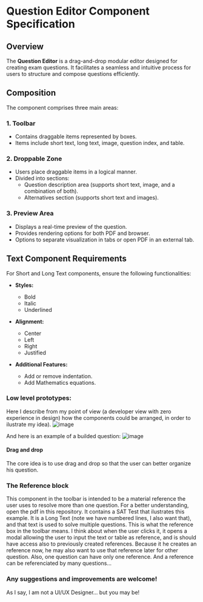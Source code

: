 # Question Editor Component Specification

## Overview

The **Question Editor** is a drag-and-drop modular editor designed for creating exam questions. It facilitates a seamless and intuitive process for users to structure and compose questions efficiently.

## Composition

The component comprises three main areas:

### 1. Toolbar

- Contains draggable items represented by boxes.
- Items include short text, long text, image, question index, and table.

### 2. Droppable Zone

- Users place draggable items in a logical manner.
- Divided into sections:
  - Question description area (supports short text, image, and a combination of both).
  - Alternatives section (supports short text and images).

### 3. Preview Area

- Displays a real-time preview of the question.
- Provides rendering options for both PDF and browser.
- Options to separate visualization in tabs or open PDF in an external tab.

## Text Component Requirements

For Short and Long Text components, ensure the following functionalities:

- **Styles:**
  - Bold
  - Italic
  - Underlined

- **Alignment:**
  - Center
  - Left
  - Right
  - Justified

- **Additional Features:**
  - Add or remove indentation.
  - Add Mathematics equations.


### Low level prototypes:
Here I describe from my point of view (a developer view with zero experience in design) how the components could be arranged, in order to ilustrate my idea).
![image](https://github.com/gustavoteixeirah/QuestionEditorSpecification/assets/10344032/136f40d4-3d50-426d-bb77-451524f3f7fe)

And here is an example of a builded question:
![image](https://github.com/gustavoteixeirah/QuestionEditorSpecification/assets/10344032/cc640372-469f-4959-a09a-842c1fccc31c)

#### Drag and drop
The core idea is to use drag and drop so that the user can better organize his question. 

### The Reference block
This component in the toolbar is intended to be a material reference the user uses to resolve more than one question. For a better understanding, open the pdf in this repository. It contains a SAT Test that ilustrates this example. It is a Long Text (note we have numbered lines, I also want that), and that text is used to solve multiple questions. This is what the reference box in the toolbar means. I think about when the user clicks it, it opens a modal allowing the user to input the text or table as reference, and is should have access also to previously created references. Because it he creates an reference now, he may also want to use that reference later for other question. Also, one question can have only one reference. And a reference can be referenciated by many questions...


### Any suggestions and improvements are welcome!
As I say, I am not a UI/UX Designer... but you may be!
